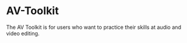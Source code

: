 # AV-Toolkit
The AV Toolkit is for users who want to practice their skills at audio and video editing.
